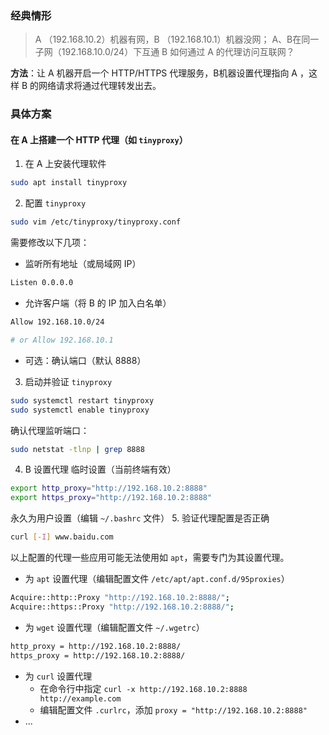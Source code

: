 ### 经典情形
> A （192.168.10.2）机器有网，B （192.168.10.1）机器没网；
> A、B在同一子网（192.168.10.0/24）下互通
> B 如何通过 A 的代理访问互联网？

**方法**：让 A 机器开启一个 HTTP/HTTPS 代理服务，B机器设置代理指向 A ，这样 B 的网络请求将通过代理转发出去。

### 具体方案
#### 在 A 上搭建一个 HTTP 代理（如 `tinyproxy`）
1. 在 A 上安装代理软件
```bash
sudo apt install tinyproxy
```

2. 配置 `tinyproxy`
```bash
sudo vim /etc/tinyproxy/tinyproxy.conf
```
需要修改以下几项：
- 监听所有地址（或局域网 IP）
```bash
Listen 0.0.0.0
```
- 允许客户端（将 B 的 IP 加入白名单）
```bash
Allow 192.168.10.0/24

# or Allow 192.168.10.1
```
- 可选：确认端口（默认 8888）

3. 启动并验证 `tinyproxy`
```bash
sudo systemctl restart tinyproxy
sudo systemctl enable tinyproxy
```
确认代理监听端口：
```bash
sudo netstat -tlnp | grep 8888
```

4. B 设置代理
临时设置（当前终端有效）
```bash
export http_proxy="http://192.168.10.2:8888"
export https_proxy="http://192.168.10.2:8888"
```
永久为用户设置（编辑 `~/.bashrc` 文件）
5. 验证代理配置是否正确
```bash
curl [-I] www.baidu.com
```

以上配置的代理一些应用可能无法使用如 `apt`，需要专门为其设置代理。
- 为 `apt` 设置代理（编辑配置文件 `/etc/apt/apt.conf.d/95proxies`）
```bash
Acquire::http::Proxy "http://192.168.10.2:8888/";
Acquire::https::Proxy "http://192.168.10.2:8888/";
```
- 为 `wget` 设置代理（编辑配置文件 `~/.wgetrc`）
```bash
http_proxy = http://192.168.10.2:8888/
https_proxy = http://192.168.10.2:8888/
```
- 为 `curl` 设置代理
	- 在命令行中指定 `curl -x http://192.168.10.2:8888 http://example.com`
	- 编辑配置文件 `.curlrc`，添加 `proxy = "http://192.168.10.2:8888"`
- ...

#### 